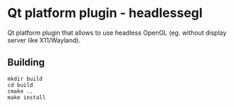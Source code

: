 # Qt platform plugin - headlessegl

Qt platform plugin that allows to use headless OpenGL (eg. without display server like X11/Wayland).

## Building

    mkdir build
    cd build
    cmake ..
    make install
